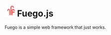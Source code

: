 <h1><img src="./src/fuego.png" width="40" height="inherit" ="center">Fuego.js</h1>

Fuego is a simple web framework that just works.